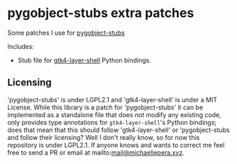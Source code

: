 # pygobject-stubs extra patches

Some patches I use for [pygobject-stubs](https://github.com/pygobject/pygobject-stubs)

Includes:

- Stub file for [gtk4-layer-shell](https://github.com/wmww/gtk4-layer-shell) Python bindings.


## Licensing

'pygobject-stubs' is under LGPL2.1 and 'gtk4-layer-shell' is under a MIT License. While this
library is a patch for 'pygobject-stubs' it can be implemented as a standalone file that does *not*
modify any existing code, only provides type annotations for `gtk4-layer-shell`'s Python bindings;
does that mean that this should follow 'gtk4-layer-shell' or 'pygobject-stubs and follow their
licensing? Well I don't really know, so for now this repository is under LGPL2.1. If anyone knows
and wants to correct me feel free to send a PR or email at mailto:mail@michaellepera.xyz.
